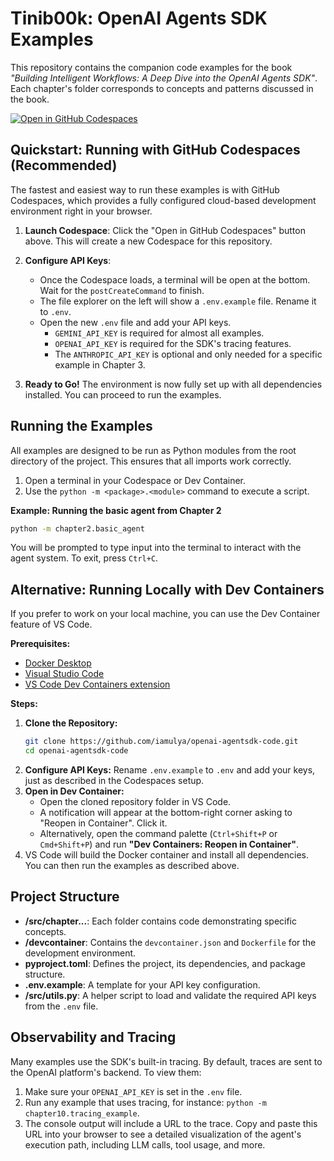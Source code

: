# Tinib00k: OpenAI Agents SDK Examples

This repository contains the companion code examples for the book _"Building Intelligent Workflows: A Deep Dive into the OpenAI Agents SDK"_. Each chapter's folder corresponds to concepts and patterns discussed in the book.

[![Open in GitHub Codespaces](https://github.com/codespaces/badge.svg)](https://codespaces.new/iamulya/openai-agentsdk-code)

## Quickstart: Running with GitHub Codespaces (Recommended)

The fastest and easiest way to run these examples is with GitHub Codespaces, which provides a fully configured cloud-based development environment right in your browser.

1.  **Launch Codespace**: Click the "Open in GitHub Codespaces" button above. This will create a new Codespace for this repository.

2.  **Configure API Keys**:
    *   Once the Codespace loads, a terminal will be open at the bottom. Wait for the `postCreateCommand` to finish.
    *   The file explorer on the left will show a `.env.example` file. Rename it to `.env`.
    *   Open the new `.env` file and add your API keys.
        *   `GEMINI_API_KEY` is required for almost all examples.
        *   `OPENAI_API_KEY` is required for the SDK's tracing features.
        *   The `ANTHROPIC_API_KEY` is optional and only needed for a specific example in Chapter 3.

3.  **Ready to Go!** The environment is now fully set up with all dependencies installed. You can proceed to run the examples.

## Running the Examples

All examples are designed to be run as Python modules from the root directory of the project. This ensures that all imports work correctly.

1.  Open a terminal in your Codespace or Dev Container.
2.  Use the `python -m <package>.<module>` command to execute a script.

**Example: Running the basic agent from Chapter 2**
```bash
python -m chapter2.basic_agent
```

You will be prompted to type input into the terminal to interact with the agent system. To exit, press `Ctrl+C`.

## Alternative: Running Locally with Dev Containers

If you prefer to work on your local machine, you can use the Dev Container feature of VS Code.

**Prerequisites:**
- [Docker Desktop](https://www.docker.com/products/docker-desktop/)
- [Visual Studio Code](https://code.visualstudio.com/)
- [VS Code Dev Containers extension](https://marketplace.visualstudio.com/items?itemName=ms-vscode-remote.remote-containers)

**Steps:**
1.  **Clone the Repository:**
    ```bash
    git clone https://github.com/iamulya/openai-agentsdk-code.git
    cd openai-agentsdk-code
    ```
2.  **Configure API Keys:** Rename `.env.example` to `.env` and add your keys, just as described in the Codespaces setup.
3.  **Open in Dev Container:**
    -   Open the cloned repository folder in VS Code.
    -   A notification will appear at the bottom-right corner asking to "Reopen in Container". Click it.
    -   Alternatively, open the command palette (`Ctrl+Shift+P` or `Cmd+Shift+P`) and run **"Dev Containers: Reopen in Container"**.
4.  VS Code will build the Docker container and install all dependencies. You can then run the examples as described above.

## Project Structure

-   **/src/chapter...**: Each folder contains code demonstrating specific concepts.
-   **/devcontainer**: Contains the `devcontainer.json` and `Dockerfile` for the development environment.
-   **pyproject.toml**: Defines the project, its dependencies, and package structure.
-   **.env.example**: A template for your API key configuration.
-   **/src/utils.py**: A helper script to load and validate the required API keys from the `.env` file.

## Observability and Tracing

Many examples use the SDK's built-in tracing. By default, traces are sent to the OpenAI platform's backend. To view them:

1.  Make sure your `OPENAI_API_KEY` is set in the `.env` file.
2.  Run any example that uses tracing, for instance: `python -m chapter10.tracing_example`.
3.  The console output will include a URL to the trace. Copy and paste this URL into your browser to see a detailed visualization of the agent's execution path, including LLM calls, tool usage, and more.
```
